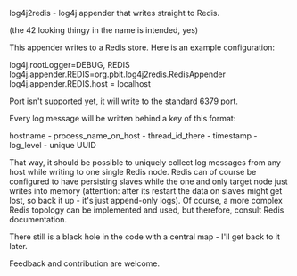log4j2redis - log4j appender that writes straight to Redis.

(the 42 looking thingy in the name is intended, yes)

This appender writes to a Redis store. Here is an example configuration:

log4j.rootLogger=DEBUG, REDIS
log4j.appender.REDIS=org.pbit.log4j2redis.RedisAppender
log4j.appender.REDIS.host = localhost

Port isn't supported yet, it will write to the standard 6379 port.

Every log message will be written behind a key of this format:

hostname - process_name_on_host - thread_id_there - timestamp - log_level - unique UUID

That way, it should be possible to uniquely collect log messages from any host while writing
to one single Redis node. Redis can of course be configured to have persisting slaves while
the one and only target node just writes into memory (attention: after its restart the data on
slaves might get lost, so back it up - it's just append-only logs). Of course, a more complex
Redis topology can be implemented and used, but therefore, consult Redis documentation.

There still is a black hole in the code with a central map - I'll get back to it later.

Feedback and contribution are welcome.

